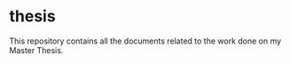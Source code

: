 thesis
======

This repository contains all the documents related to the work done on my Master Thesis.
